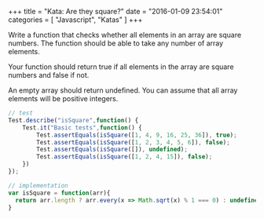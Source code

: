 +++
title = "Kata: Are they square?"
date = "2016-01-09 23:54:01"
categories = [
    "Javascript",
    "Katas"
]
+++

Write a function that checks whether all elements in an array are square numbers. The function should be able to take any number of array elements.

<!--more-->

Your function should return true if all elements in the array are square numbers and false if not.

An empty array should return undefined. You can assume that all array elements will be positive integers.

```js
// test
Test.describe("isSquare",function() {
    Test.it("Basic tests",function() {    
        Test.assertEquals(isSquare([1, 4, 9, 16, 25, 36]), true);
        Test.assertEquals(isSquare([1, 2, 3, 4, 5, 6]), false);
        Test.assertEquals(isSquare([]), undefined);
        Test.assertEquals(isSquare([1, 2, 4, 15]), false); 
    })
});

// implementation
var isSquare = function(arr){
  return arr.length ? arr.every(x => Math.sqrt(x) % 1 === 0) : undefined;
}
```